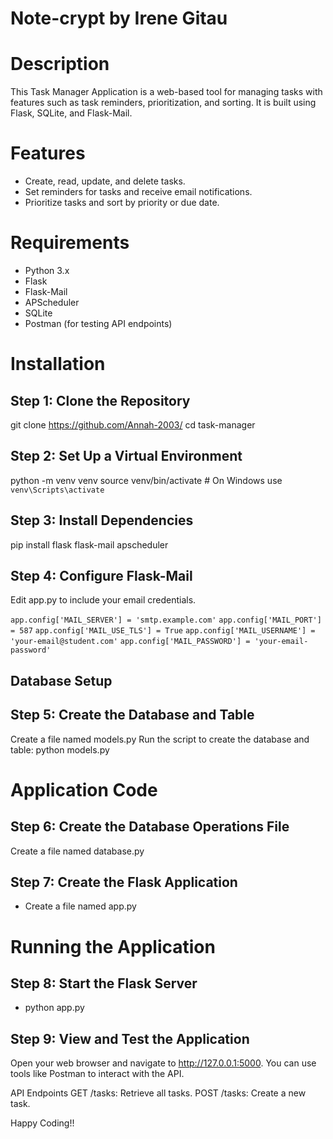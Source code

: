# Note-crypt by Irene Gitau

# Description

 This Task Manager Application is a web-based tool for managing tasks with features such as task reminders, prioritization, and sorting. It is built using Flask, SQLite, and Flask-Mail.

# Features
 * Create, read, update, and delete tasks.
 * Set reminders for tasks and receive email       notifications.
 * Prioritize tasks and sort by priority or due date.

# Requirements
 * Python 3.x
 * Flask
 * Flask-Mail
 * APScheduler
 * SQLite
 * Postman (for testing API endpoints)


# Installation
## Step 1: Clone the Repository
 git clone https://github.com/Annah-2003/ 
 cd task-manager

## Step 2: Set Up a Virtual Environment
 python -m venv venv
 source venv/bin/activate  # On Windows use `venv\Scripts\activate`

## Step 3: Install Dependencies
 pip install flask flask-mail apscheduler

## Step 4: Configure Flask-Mail
 Edit app.py to include your email credentials.

 `app.config['MAIL_SERVER'] = 'smtp.example.com'`
 `app.config['MAIL_PORT'] = 587`
 `app.config['MAIL_USE_TLS'] = True`
 `app.config['MAIL_USERNAME'] = 'your-email@student.com'`
 `app.config['MAIL_PASSWORD'] = 'your-email-password'`

## Database Setup

## Step 5: Create the Database and Table
 Create a file named models.py
 Run the script to create the database and table:  python models.py

# Application Code

## Step 6: Create the Database Operations File
 Create a file named database.py

## Step 7: Create the Flask Application
 * Create a file named app.py

# Running the Application

## Step 8: Start the Flask Server
 * python app.py

## Step 9: View and Test the Application
 Open your web browser and navigate to http://127.0.0.1:5000. You can use tools like Postman to interact with the API.

 API Endpoints
 GET /tasks: Retrieve all tasks.
 POST /tasks: Create a new task.

Happy Coding!!